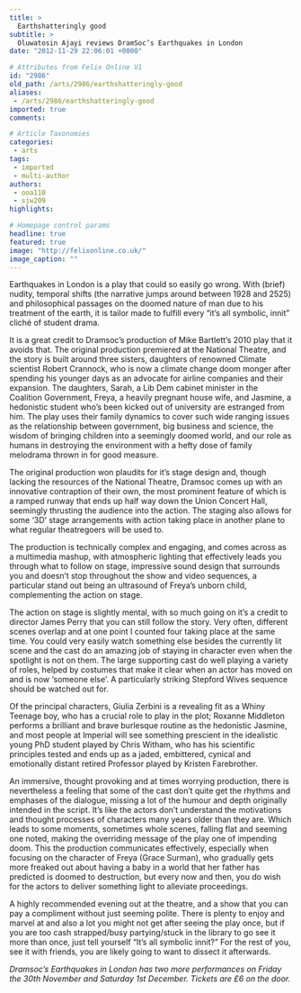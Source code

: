 ```yaml
---
title: >
  Earthshatteringly good
subtitle: >
  Oluwatosin Ajayi reviews DramSoc’s Earthquakes in London
date: "2012-11-29 22:06:01 +0000"

# Attributes from Felix Online V1
id: "2986"
old_path: /arts/2986/earthshatteringly-good
aliases:
 - /arts/2986/earthshatteringly-good
imported: true
comments:

# Article Taxonomies
categories:
 - arts
tags:
 - imported
 - multi-author
authors:
 - ooa110
 - sjw209
highlights:

# Homepage control params
headline: true
featured: true
image: "http://felixonline.co.uk/"
image_caption: ""
---
```


Earthquakes in London is a play that could so easily go wrong. With (brief) nudity, temporal shifts (the narrative jumps around between 1928 and 2525) and philosophical passages on the doomed nature of man due to his treatment of the earth, it is tailor made to fulfill every “it’s all symbolic, innit” cliché of student drama.

It is a great credit to Dramsoc’s production of Mike Bartlett’s 2010 play that it avoids that. The original production premiered at the National Theatre, and the story is built around three sisters, daughters of renowned Climate scientist Robert Crannock, who is now a climate change doom monger after spending his younger days as an advocate for airline companies and their expansion. The daughters, Sarah, a Lib Dem cabinet minister in the Coalition Government, Freya, a heavily pregnant house wife, and Jasmine, a hedonistic student who’s been kicked out of university are estranged from him. The play uses their family dynamics to cover such wide ranging issues as the relationship between government, big business and science, the wisdom of bringing children into a seemingly doomed world, and our role as humans in destroying the environment with a hefty dose of family melodrama thrown in for good measure.

The original production won plaudits for it’s stage design and, though lacking the resources of the National Theatre, Dramsoc comes up with an innovative contraption of their own, the most prominent feature of which is a ramped runway that ends up half way down the Union Concert Hall, seemingly thrusting the audience into the action. The staging also allows for some ‘3D’ stage arrangements with action taking place in another plane to what regular theatregoers will be used to.

The production is technically complex and engaging, and comes across as a multimedia mashup, with atmospheric lighting that effectively leads you through what to follow on stage, impressive sound design that surrounds you and doesn’t stop throughout the show and video sequences, a particular stand out being an ultrasound of Freya’s unborn child, complementing the action on stage.

The action on stage is slightly mental, with so much going on it’s a credit to director James Perry that you can still follow the story. Very often, different scenes overlap and at one point I counted four taking place at the same time. You could very easily watch something else besides the currently lit scene and the cast do an amazing job of staying in character even when the spotlight is not on them.
 The large supporting cast do well playing a variety of roles, helped by costumes that make it clear when an actor has moved on and is now ‘someone else’. A particularly striking Stepford Wives sequence should be watched out for.

Of the principal characters, Giulia Zerbini is a revealing fit as a Whiny Teenage boy, who has a crucial role to play in the plot; Roxanne Middleton performs a brilliant and brave burlesque routine as the hedonistic Jasmine, and most people at Imperial will see something prescient in the idealistic young PhD student played by Chris Witham, who has his scientific principles tested and ends up as a jaded, embittered, cynical and emotionally distant retired Professor played by Kristen Farebrother.

An immersive, thought provoking and at times worrying production, there is nevertheless a feeling that some of the cast don’t quite get the rhythms and emphases of the dialogue, missing a lot of the humour and depth originally intended in the script. It’s like the actors don’t understand the motivations and thought processes of characters many years older than they are. Which leads to some moments, sometimes whole scenes, falling flat and seeming one noted, making the overriding message of the play one of impending doom. This the production communicates effectively, especially when focusing on the character of Freya (Grace Surman), who gradually gets more freaked out about having a baby in a world that her father has predicted is doomed to destruction, but every now and then, you do wish for the actors to deliver something light to alleviate proceedings.

A highly recommended evening out at the theatre, and a show that you can pay a compliment without just seeming polite. There is plenty to enjoy and marvel at and also a lot you might not get after seeing the play once, but if you are too cash strapped/busy partying/stuck in the library to go see it more than once, just tell yourself “It’s all symbolic innit?” For the rest of you, see it with friends, you are likely going to want to dissect it afterwards.

_Dramsoc’s Earthquakes in London has two more performances on Friday the 30th November and Saturday 1st December. Tickets are £6 on the door._
